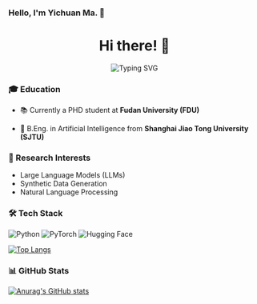 ### Hello, I'm Yichuan Ma. 👋

<h1 align="center">Hi there! 👋 </h1>

<div align="center">
  <img src="https://readme-typing-svg.herokuapp.com?font=Fira+Code&pause=1000&color=2C96F7&center=true&vCenter=true&width=435&lines=NLP+Enthusiast;LLM+Developer" alt="Typing SVG" />
</div>


### 🎓 Education
- 📚 Currently a PHD student at **Fudan University (FDU)**
  
- 🎯 B.Eng. in Artificial Intelligence from **Shanghai Jiao Tong University (SJTU)**


### 🔬 Research Interests
- Large Language Models (LLMs)
- Synthetic Data Generation
- Natural Language Processing


### 🛠️ Tech Stack
![Python](https://img.shields.io/badge/-Python-3776AB?style=flat-square&logo=python&logoColor=white)
![PyTorch](https://img.shields.io/badge/-PyTorch-EE4C2C?style=flat-square&logo=pytorch&logoColor=white)
![Hugging Face](https://img.shields.io/badge/-Hugging%20Face-FF9D00?style=flat-square&logo=huggingface&logoColor=white)

[![Top Langs](https://github-readme-stats.vercel.app/api/top-langs/?username=Entarochuan)](https://github.com/anuraghazra/github-readme-stats)


### 📊 GitHub Stats
[![Anurag's GitHub stats](https://github-readme-stats.vercel.app/api?username=Entarochuan&show_icons=true&theme=tokyonight)](https://github.com/Entarochuan/github-readme-stats)

